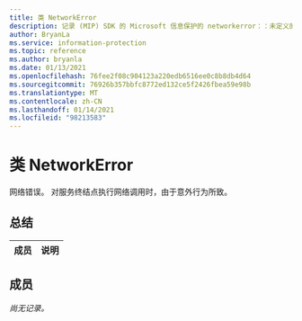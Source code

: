 ```yaml
---
title: 类 NetworkError
description: 记录 (MIP) SDK 的 Microsoft 信息保护的 networkerror：：未定义的类。
author: BryanLa
ms.service: information-protection
ms.topic: reference
ms.author: bryanla
ms.date: 01/13/2021
ms.openlocfilehash: 76fee2f08c904123a220edb6516ee0c8b8db4d64
ms.sourcegitcommit: 76926b357bbfc8772ed132ce5f2426fbea59e98b
ms.translationtype: MT
ms.contentlocale: zh-CN
ms.lasthandoff: 01/14/2021
ms.locfileid: "98213583"
---
```

# <a name="class-networkerror"></a>类 NetworkError 
网络错误。 对服务终结点执行网络调用时，由于意外行为所致。
  
## <a name="summary"></a>总结
 成员                        | 说明                                
--------------------------------|---------------------------------------------
  
## <a name="members"></a>成员
_尚无记录。_
